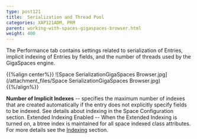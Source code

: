 ```yaml
---
type: post121
title:  Serialization and Thread Pool
categories: XAP121ADM, PRM
parent: working-with-spaces-gigaspaces-browser.html
weight: 400
---
```




The Performance tab contains settings related to serialization of Entries, implicit indexing of Entries by fields, and the number of threads used by the GigaSpaces engine.

{{%align center%}}
![Space SerializationGigaSpaces Browser.jpg](/attachment_files/Space SerializationGigaSpaces Browser.jpg)
{{%/align%}}

**Number of Implicit Indexes** -- specifies the maximum number of indexes that are created automatically if the entry does not explicitly specify fields to be indexed.
See details about indexing in the Space Configuration section.
Extended Indexing Enabled -- When the Extended Indexing is turned on, a btree index is maintained for all space indexed class attributes. For more details see the [Indexing]({{%currentjavaurl%}}/indexing.html) section.

